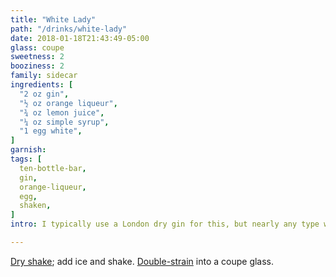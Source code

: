 ```yaml
---
title: "White Lady"
path: "/drinks/white-lady"
date: 2018-01-18T21:43:49-05:00
glass: coupe
sweetness: 2
booziness: 2
family: sidecar
ingredients: [
  "2 oz gin",
  "½ oz orange liqueur",
  "¾ oz lemon juice",
  "¼ oz simple syrup",
  "1 egg white",
]
garnish:
tags: [
  ten-bottle-bar,
  gin,
  orange-liqueur,
  egg,
  shaken,
]
intro: I typically use a London dry gin for this, but nearly any type will work.

---
```


[Dry shake](/techniques/shaking/#dry-shaking); add ice and shake. [Double-strain](/techniques/straining/#double-straining) into a coupe glass.
